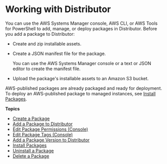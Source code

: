 # Working with Distributor<a name="distributor-working-with"></a>

You can use the AWS Systems Manager console, AWS CLI, or AWS Tools for PowerShell to add, manage, or deploy packages in Distributor\. Before you add a package to Distributor:
+ Create and zip installable assets\.
+ Create a JSON manifest file for the package\.

  You can use the AWS Systems Manager console or a text or JSON editor to create the manifest file\.
+ Upload the package's installable assets to an Amazon S3 bucket\.

AWS\-published packages are already packaged and ready for deployment\. To deploy an AWS\-published package to managed instances, see [Install Packages](distributor-working-with-packages-deploy.md)\.

**Topics**
+ [Create a Package](distributor-working-with-packages-create.md)
+ [Add a Package to Distributor](distributor-working-with-packages-add.md)
+ [Edit Package Permissions \(Console\)](distributor-working-with-packages-ep.md)
+ [Edit Package Tags \(Console\)](distributor-working-with-packages-tags.md)
+ [Add a Package Version to Distributor](distributor-working-with-packages-version.md)
+ [Install Packages](distributor-working-with-packages-deploy.md)
+ [Uninstall a Package](distributor-working-with-packages-uninstall.md)
+ [Delete a Package](distributor-working-with-packages-dpkg.md)